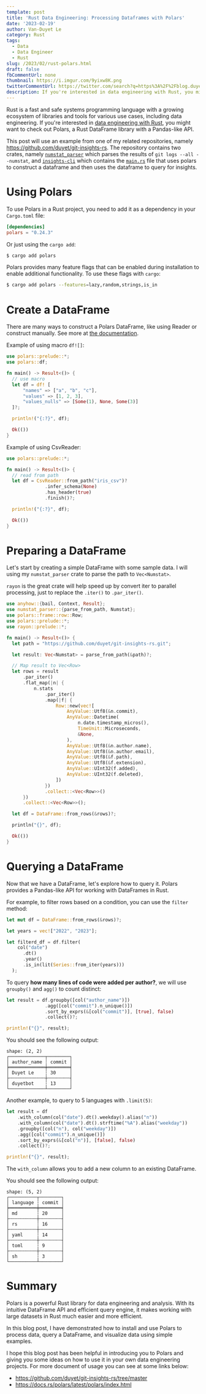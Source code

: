 ```yaml
---
template: post
title: 'Rust Data Engineering: Processing Dataframes with Polars'
date: '2023-02-19'
author: Van-Duyet Le
category: Rust
tags:
  - Data
  - Data Engineer
  - Rust
slug: /2023/02/rust-polars.html
draft: false
fbCommentUrl: none
thumbnail: https://i.imgur.com/9yixw8K.png
twitterCommentUrl: https://twitter.com/search?q=https%3A%2F%2Fblog.duyet.net%2F2023%2F02%2Frust-polars.html
description: If you're interested in data engineering with Rust, you might want to check out Polars, a Rust DataFrame library with Pandas-like API.
---
```


Rust is a fast and safe systems programming language with a growing ecosystem of libraries and tools for various use cases, including data engineering.
If you're interested in [data engineering with Rust](https://blog.duyet.net/2021/11/rust-data-engineering.html), you might want to check out Polars, a Rust DataFrame library with a Pandas-like API.

This post will use an example from one of my related repositories, namely https://github.com/duyet/git-insights-rs.
The repository contains two crates, namely [`numstat_parser`](https://github.com/duyet/git-insights-rs/tree/master/numstat-parser) which parses the results of `git logs --all --numstat`, and [`insights-cli`](https://github.com/duyet/git-insights-rs/tree/master/insights-cli) which contains the [`main.rs`](https://github.com/duyet/git-insights-rs/blob/master/insights-cli/src/main.rs) file that uses polars to construct a dataframe and then uses the dataframe to query for insights.

# Using Polars

To use Polars in a Rust project, you need to add it as a dependency in your `Cargo.toml` file:

```toml
[dependencies]
polars = "0.24.3"
```

Or just using the `cargo add`:

```bash
$ cargo add polars
```

Polars provides many feature flags that can be enabled during installation to enable additional functionality.
To use these flags with `cargo`:

```bash
$ cargo add polars --features=lazy,random,strings,is_in
```

# Create a DataFrame

There are many ways to construct a Polars DataFrame, like using Reader or construct manually. See more at [the documentation](https://docs.rs/polars/latest/polars/docs/eager/index.html).

Example of using macro `df![]`:

```rust
use polars::prelude::*;
use polars::df;

fn main() -> Result<()> {
  // use macro
  let df = df! [
      "names" => ["a", "b", "c"],
      "values" => [1, 2, 3],
      "values_nulls" => [Some(1), None, Some(3)]
  ]?;

  println!("{:?}", df);

  Ok(())
}
```

Example of using CsvReader:

```rust
use polars::prelude::*;

fn main() -> Result<()> {
  // read from path
  let df = CsvReader::from_path("iris_csv")?
              .infer_schema(None)
              .has_header(true)
              .finish()?;

  println!("{:?}", df);

  Ok(())
}
```

# Preparing a DataFrame

Let's start by creating a simple DataFrame with some sample data. I will using my `numstat_parser` crate to parse the path to `Vec<Numstat>`.

`rayon` is the great crate will help speed up by convert iter to parallel processing, just to replace the `.iter()` to `.par_iter()`.

```rust
use anyhow::{bail, Context, Result};
use numstat_parser::{parse_from_path, Numstat};
use polars::frame::row::Row;
use polars::prelude::*;
use rayon::prelude::*;

fn main() -> Result<()> {
  let path = "https://github.com/duyet/git-insights-rs.git";

  let result: Vec<Numstat> = parse_from_path(&path)?;

  // Map result to Vec<Row>
  let rows = result
      .par_iter()
      .flat_map(|n| {
          n.stats
              .par_iter()
              .map(|f| {
                  Row::new(vec![
                      AnyValue::Utf8(&n.commit),
                      AnyValue::Datetime(
                          n.date.timestamp_micros(),
                          TimeUnit::Microseconds,
                          &None,
                      ),
                      AnyValue::Utf8(&n.author.name),
                      AnyValue::Utf8(&n.author.email),
                      AnyValue::Utf8(&f.path),
                      AnyValue::Utf8(&f.extension),
                      AnyValue::UInt32(f.added),
                      AnyValue::UInt32(f.deleted),
                  ])
              })
              .collect::<Vec<Row>>()
      })
      .collect::<Vec<Row>>();

  let df = DataFrame::from_rows(&rows)?;

  println("{}", df);

  Ok(())
}
```

# Querying a DataFrame

Now that we have a DataFrame, let's explore how to query it. Polars provides a Pandas-like API for working with DataFrames in Rust.

For example, to filter rows based on a condition, you can use the `filter` method:

```rust
let mut df = DataFrame::from_rows(&rows)?;

let years = vec!["2022", "2023"];

let filterd_df = df.filter(
    col("date")
      .dt()
      .year()
      .is_in(lit(Series::from_iter(years)))
  );
```

To query **how many lines of code were added per author?**, we will use `groupby()` and `agg()` to count distinct:

```rust
let result = df.groupby([col("author_name")])
              .agg([col("commit").n_unique()])
              .sort_by_exprs(&[col("commit")], [true], false)
              .collect()?;

println!("{}", result);
```

You should see the following output:

```text
shape: (2, 2)
┌─────────────┬────────┐
│ author_name ┆ commit │
╞═════════════╪════════╡
│ Duyet Le    ┆ 30     │
├╌╌╌╌╌╌╌╌╌╌╌╌╌┼╌╌╌╌╌╌╌╌┤
│ duyetbot    ┆ 13     │
└─────────────┴────────┘
```

Another example, to query to 5 languages with `.limit(5)`:

```rust
let result = df
    .with_column(col("date").dt().weekday().alias("n"))
    .with_column(col("date").dt().strftime("%A").alias("weekday"))
    .groupby([col("n"), col("weekday")])
    .agg([col("commit").n_unique()])
    .sort_by_exprs(&[col("n")], [false], false)
    .collect()?;

println!("{}", result);
```

The `with_column` allows you to add a new column to an existing DataFrame.

You should see the following output:

```text
shape: (5, 2)
┌──────────┬────────┐
│ language ┆ commit │
╞══════════╪════════╡
│ md       ┆ 20     │
├╌╌╌╌╌╌╌╌╌╌┼╌╌╌╌╌╌╌╌┤
│ rs       ┆ 16     │
├╌╌╌╌╌╌╌╌╌╌┼╌╌╌╌╌╌╌╌┤
│ yaml     ┆ 14     │
├╌╌╌╌╌╌╌╌╌╌┼╌╌╌╌╌╌╌╌┤
│ toml     ┆ 9      │
├╌╌╌╌╌╌╌╌╌╌┼╌╌╌╌╌╌╌╌┤
│ sh       ┆ 3      │
└──────────┴────────┘
```

# Summary

Polars is a powerful Rust library for data engineering and analysis. With its intuitive DataFrame API and efficient query engine, it makes working with large datasets in Rust much easier and more efficient. 

In this blog post, I have demonstrated how to install and use Polars to process data, query a DataFrame, and visualize data using simple examples.


I hope this blog post has been helpful in introducing you to Polars and giving you some ideas on how to use it in your own data engineering projects. For more document of usage you can see at some links below:

- https://github.com/duyet/git-insights-rs/tree/master
- https://docs.rs/polars/latest/polars/index.html
